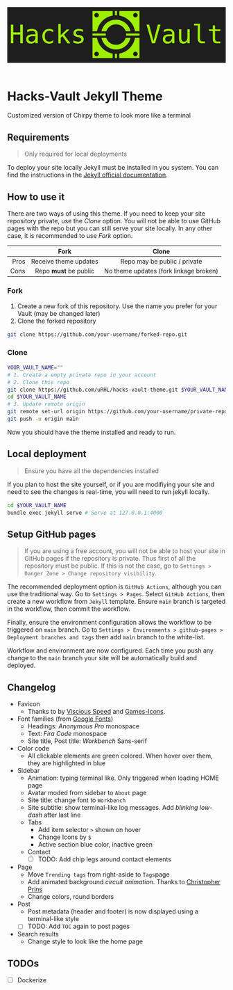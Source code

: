 <!-- markdownlint-disable-next-line -->
<img src="assets/img/banner.png">
<br><br>

# Hacks-Vault Jekyll Theme

Customized version of Chirpy theme to look more like a terminal

## Requirements

> Only required for local deployments

To deploy your site locally Jekyll must be installed in you system. You can find the instructions in the [Jekyll official documentation]((https://jekyllrb.com/docs/installation/)).

## How to use it

There are two ways of using this theme. If you need to keep your site repository private, use the *Clone* option. You will not be able to use GitHub pages with the repo but you can still serve your site locally. In any other case, it is recommended to use *Fork* option.


|    |         Fork            |                 Clone                  |
|---:|:-----------------------:|:--------------------------------------:|
|Pros| Receive theme updates   | Repo may be public / private           |
|Cons| Repo **must** be public | No theme updates (fork linkage broken) |


### Fork

1. Create a new fork of this repository. Use the name you prefer for your Vault (may be changed later)
2. Clone the forked repository

```bash
git clone https://github.com/your-username/forked-repo.git
```

### Clone

```bash
YOUR_VAULT_NAME=""
# 1. Create a empty private repo in your account
# 2. Clone this repo
git clone https://github.com/uRHL/hacks-vault-theme.git $YOUR_VAULT_NAME$
cd $YOUR_VAULT_NAME
# 3. Update remote origin
git remote set-url origin https://github.com/your-username/private-repo.git
git push -u origin main
```

Now you should have the theme installed and ready to run.

## Local deployment

> Ensure you have all the dependencies installed

If you plan to host the site yourself, or if you are modifiying your site and need to see the changes is real-time, you will need to run jekyll locally.

```bash
cd $YOUR_VAULT_NAME
bundle exec jekyll serve # Serve at 127.0.0.1:4000
```

## Setup GitHub pages

> If you are using a free account, you will not be able to host your site in GitHub pages if the repository is private. Thus first of all the repository must be public. If this is not the case, go to `Settings > Danger Zone > Change repository visibility`.

The recommended deployment option is `GitHub Actions`, although you can use the traditional way.
Go to `Settings > Pages`. Select `GitHub Actions`, then create a new workflow from `Jekyll` template. Ensure `main` branch is targeted in the workflow, then commit the workflow. 

Finally, ensure the environment configuration allows the workflow to be triggered on `main` branch. Go to `Settings > Environments > github-pages > Deployment branches and tags` then add `main` branch to the white-list.


Workflow and environment are now configured. Each time you push any change to the `main` branch your site will be automatically build and deployed.

## Changelog
- Favicon
  - Thanks to by [Viscious Speed](https://viscious-speed.deviantart.com/) and [Games-Icons](https://game-icons.net/).
- Font families (from [Google Fonts](https://fonts.google.com/))
  - Headings: _Anonymous Pro_ monospace
  - Text: _Fira Code_ monospace
  - Site title, Post title: _Workbench_ Sans-serif
- Color code
  - All clickable elements are green colored. When hover over them, they are highlighted in blue
- Sidebar
  - Animation: typing terminal like. Only triggered when loading HOME page
  - Avatar moded from sidebar to `About` page
  - Site title: change font to `Workbench`
  - Site subtitle: show terminal-like log messages. Add _blinking low-dash_ after last line 
  - Tabs
    - Add item selector `>` shown on hover
    - Change Icons by `$`
    - Active section blue color, inactive green
  - Contact
    - [ ] TODO: Add chip legs around contact elements
- Page
  - Move `Trending tags` from right-aside to `Tags`page
  - Add animated background _circuit animation_. Thanks to [Christopher Prins](https://codepen.io/christopherprins/pen/rZZWoj)
  - Change colors, round borders
- Post
  - Post metadata (header and footer) is now displayed using a terminal-like style
  - [ ] TODO: Add `TOC` again to post pages
- Search results
  - Change style to look like the home page

## TODOs

- [ ] Dockerize